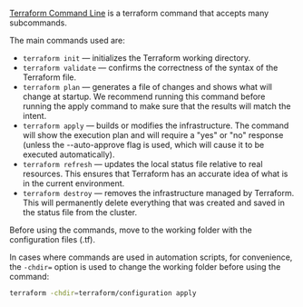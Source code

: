 [Terraform Command Line](https://www.terraform.io/cli/commands) is a terraform command that accepts many subcommands.

The main commands used are:

- `terraform init` — initializes the Terraform working directory.
- `terraform validate` — confirms the correctness of the syntax of the Terraform file.
- `terraform plan` — generates a file of changes and shows what will change at startup. We recommend running this command before running the apply command to make sure that the results will match the intent.
- `terraform apply` — builds or modifies the infrastructure. The command will show the execution plan and will require a "yes" or "no" response (unless the --auto-approve flag is used, which will cause it to be executed automatically).
- `terraform refresh` — updates the local status file relative to real resources. This ensures that Terraform has an accurate idea of what is in the current environment.
- `terraform destroy` — removes the infrastructure managed by Terraform. This will permanently delete everything that was created and saved in the status file from the cluster.

Before using the commands, move to the working folder with the configuration files (.tf).

In cases where commands are used in automation scripts, for convenience, the `-chdir=` option is used to change the working folder before using the command:

```bash
terraform -chdir=terraform/configuration apply
```
